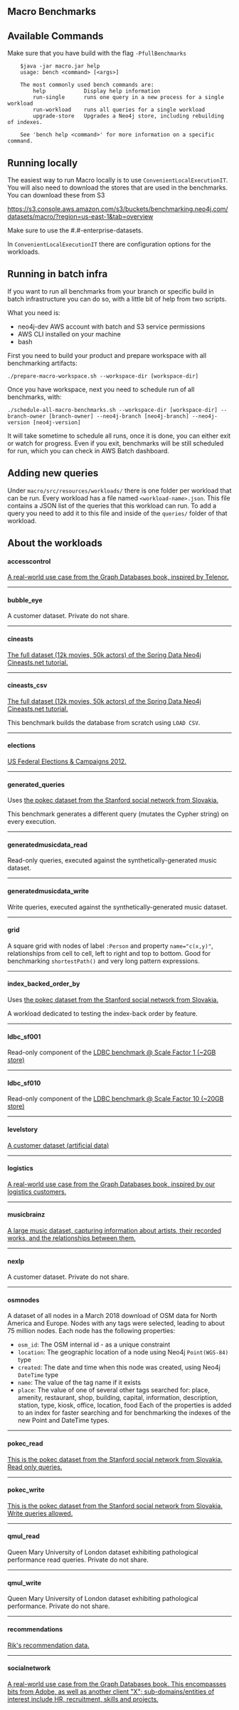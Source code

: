 Macro Benchmarks
--------------
Available Commands
--------------
Make sure that you have build with the flag `-PfullBenchmarks`

        $java -jar macro.jar help
        usage: bench <command> [<args>]

        The most commonly used bench commands are:
            help            Display help information
            run-single      runs one query in a new process for a single workload
            run-workload    runs all queries for a single workload
            upgrade-store   Upgrades a Neo4j store, including rebuilding of indexes.
        
        See 'bench help <command>' for more information on a specific command.
Running locally
--------------
The easiest way to run Macro locally is to use `ConvenientLocalExecutionIT`. 
You will also need to download the stores that are used in the benchmarks.
You can download these from S3

https://s3.console.aws.amazon.com/s3/buckets/benchmarking.neo4j.com/datasets/macro/?region=us-east-1&tab=overview 

Make sure to use the #.#-enterprise-datasets.

In `ConvenientLocalExecutionIT` there are configuration options for the workloads.

Running in batch infra
---------------------

If you want to run all benchmarks from your branch or specific build in batch infrastructure you can do so, with a little
bit of help from two scripts.

What you need is:

* neo4j-dev AWS account with batch and S3 service permissions
* AWS CLI installed on your machine
* bash

First you need to build your product and prepare workspace with all benchmarking artifacts:

    ./prepare-macro-workspace.sh --workspace-dir [workspace-dir]

Once you have workspace, next you need to schedule run of all benchmarks, with:

    ./schedule-all-macro-benchmarks.sh --workspace-dir [workspace-dir] --branch-owner [branch-owner] --neo4j-branch [neo4j-branch] --neo4j-version [neo4j-version]
    
It will take sometime to schedule all runs, once it is done, you can either exit or watch for progress. Even if you exit,
benchmarks will be still scheduled for run, which you can check in AWS Batch dashboard.

Adding new queries
--------------
Under `macro/src/resources/workloads/` there is one folder per workload that can be run.
Every workload has a file named `<workload-name>.json`. 
This file contains a JSON list of the queries that this workload can run.
To add a query you need to add it to this file and inside of the `queries/` folder of that workload.

About the workloads
--------------

#### accesscontrol
[A real-world use case from the Graph Databases book, inspired by Telenor.](https://github.com/iansrobinson/graph-databases-use-cases)

---
#### bubble_eye
A customer dataset. Private do not share.

---
#### cineasts
[The full dataset (12k movies, 50k actors) of the Spring Data Neo4j Cineasts.net tutorial.](https://docs.spring.io/spring-data/data-graph/snapshot-site/reference/html/#tutorial)

---
#### cineasts_csv
[The full dataset (12k movies, 50k actors) of the Spring Data Neo4j Cineasts.net tutorial.]( https://docs.spring.io/spring-data/data-graph/snapshot-site/reference/html/#tutorial)

This benchmark builds the database from scratch using `LOAD CSV`.

---
#### elections
[US Federal Elections & Campaigns 2012.](https://neo4j.com/blog/follow-the-data-fec-campaign-data-challenge/) 

---
#### generated_queries
Uses [the pokec dataset from the Stanford social network from Slovakia.](https://snap.stanford.edu/data/soc-pokec.html)

This benchmark generates a different query (mutates the Cypher string) on every execution.

---
#### generatedmusicdata_read
Read-only queries, executed against the synthetically-generated music dataset.

---
#### generatedmusicdata_write
Write queries, executed against the synthetically-generated music dataset.

---
#### grid
A square grid with nodes of label `:Person` and property `name="c(x,y)"`, relationships from cell to cell, left to right and top to bottom. 
Good for benchmarking `shortestPath()` and very long pattern expressions.

---
#### index_backed_order_by
Uses [the pokec dataset from the Stanford social network from Slovakia.](https://snap.stanford.edu/data/soc-pokec.html)

A workload dedicated to testing the index-back order by feature. 

---
#### ldbc_sf001
Read-only component of the [LDBC benchmark @ Scale Factor 1 (~2GB store)](https://sites.google.com/a/neotechnology.com/intranet/ldbc?pli=1)

---
#### ldbc_sf010
Read-only component of the [LDBC benchmark @ Scale Factor 10 (~20GB store)](https://sites.google.com/a/neotechnology.com/intranet/ldbc?pli=1)

---
#### levelstory
[A customer dataset (artificial data)](https://levelstory.com/)

---
#### logistics
[A real-world use case from the Graph Databases book, inspired by our logistics customers.](https://github.com/iansrobinson/graph-databases-use-cases)

---
#### musicbrainz
[A large music dataset, capturing information about artists, their recorded works, and the relationships between them.](https://neo4j.com/blog/musicbrainz-in-neo4j-part-1/)

---
#### nexlp
A customer dataset. Private do not share.

---
#### osmnodes
A dataset of all nodes in a March 2018 download of OSM data for North America and Europe. 
Nodes with any tags were selected, leading to about 75 million nodes. 
Each node has the following properties:

 * `osm_id`: The OSM internal id - as a unique constraint
 * `location`: The geographic location of a node using Neo4j `Point(WGS-84)` type
 * `created`: The date and time when this node was created, using Neo4j `DateTime` type
 * `name`: The value of the tag name if it exists
 * `place`: The value of one of several other tags searched for: place, amenity, restaurant, shop, building, capital, information, description, station, type, kiosk, office, location, food
Each of the properties is added to an index for faster searching and for benchmarking the indexes of the new Point and DateTime types.

---

#### pokec_read
[This is the pokec dataset from the Stanford social network from Slovakia. Read only queries.](https://snap.stanford.edu/data/soc-pokec.html)

---
#### pokec_write
[This is the pokec dataset from the Stanford social network from Slovakia. Write queries allowed.](https://snap.stanford.edu/data/soc-pokec.html)

---
#### qmul_read
Queen Mary University of London dataset exhibiting pathological performance read queries. Private do not share.

---
#### qmul_write
Queen Mary University of London dataset exhibiting pathological performance. Private do not share.

---
#### recommendations
[Rik's recommendation data.](http://blog.bruggen.com/2014/09/graphs-for-hr-analytics.html)

---
#### socialnetwork

[A real-world use case from the Graph Databases book. This encompasses bits from Adobe, as well as another client "X"; sub-domains/entities of interest include HR, recruitment, skills and projects.](https://github.com/iansrobinson/graph-databases-use-cases)
